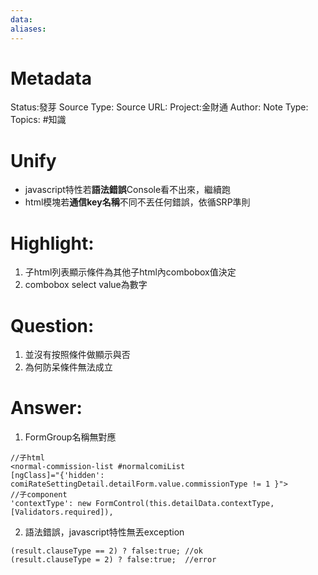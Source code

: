```yaml
---
data:
aliases:
---
```

# Metadata
Status:發芽
Source Type:
Source URL:
Project:金財通
Author:
Note Type:
Topics:
#知識 

# Unify
- javascript特性若**語法錯誤**Console看不出來，繼續跑
- html模塊若**通信key名稱**不同不丟任何錯誤，依循SRP準則

# Highlight:
1. 子html列表顯示條件為其他子html內combobox值決定
2. combobox select value為數字
# Question:
1. 並沒有按照條件做顯示與否
2. 為何防呆條件無法成立
# Answer:
1. FormGroup名稱無對應
```
//子html
<normal-commission-list #normalcomiList 
[ngClass]="{'hidden': comiRateSettingDetail.detailForm.value.commissionType != 1 }">
//子component
'contextType': new FormControl(this.detailData.contextType, [Validators.required]),
```
2. 語法錯誤，javascript特性無丟exception
```
(result.clauseType == 2) ? false:true; //ok
(result.clauseType = 2) ? false:true;  //error
```